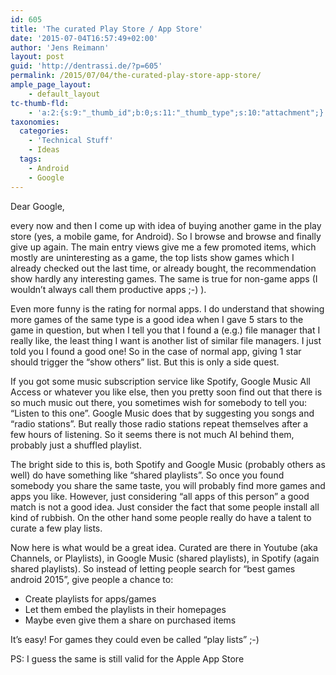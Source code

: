 ```yaml
---
id: 605
title: 'The curated Play Store / App Store'
date: '2015-07-04T16:57:49+02:00'
author: 'Jens Reimann'
layout: post
guid: 'http://dentrassi.de/?p=605'
permalink: /2015/07/04/the-curated-play-store-app-store/
ample_page_layout:
    - default_layout
tc-thumb-fld:
    - 'a:2:{s:9:"_thumb_id";b:0;s:11:"_thumb_type";s:10:"attachment";}'
taxonomies:
  categories:
    - 'Technical Stuff'
    - Ideas
  tags:
    - Android
    - Google
---
```


Dear Google,

every now and then I come up with idea of buying another game in the play store (yes, a mobile game, for Android). So I browse and browse and finally give up again. The main entry views give me a few promoted items, which mostly are uninteresting as a game, the top lists show games which I already checked out the last time, or already bought, the recommendation show hardly any interesting games. The same is true for non-game apps (I wouldn’t always call them productive apps ;-) ).

<!-- more -->

Even more funny is the rating for normal apps. I do understand that showing more games of the same type is a good idea when I gave 5 stars to the game in question, but when I tell you that I found a (e.g.) file manager that I really like, the least thing I want is another list of similar file managers. I just told you I found a good one! So in the case of normal app, giving 1 star should trigger the “show others” list. But this is only a side quest.

If you got some music subscription service like Spotify, Google Music All Access or whatever you like else, then you pretty soon find out that there is so much music out there, you sometimes wish for somebody to tell you: “Listen to this one”. Google Music does that by suggesting you songs and “radio stations”. But really those radio stations repeat themselves after a few hours of listening. So it seems there is not much AI behind them, probably just a shuffled playlist.

The bright side to this is, both Spotify and Google Music (probably others as well) do have something like “shared playlists”. So once you found somebody you share the same taste, you will probably find more games and apps you like. However, just considering “all apps of this person” a good match is not a good idea. Just consider the fact that some people install all kind of rubbish. On the other hand some people really do have a talent to curate a few play lists.

Now here is what would be a great idea. Curated are there in Youtube (aka Channels, or Playlists), in Google Music (shared playlists), in Spotify (again shared playlists). So instead of letting people search for “best games android 2015”, give people a chance to:

- Create playlists for apps/games
- Let them embed the playlists in their homepages
- Maybe even give them a share on purchased items

It’s easy! For games they could even be called “play lists” ;-)

PS: I guess the same is still valid for the Apple App Store
